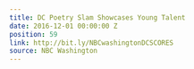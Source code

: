 ```yaml
---
title: DC Poetry Slam Showcases Young Talent
date: 2016-12-01 00:00:00 Z
position: 59
link: http://bit.ly/NBCwashingtonDCSCORES
source: NBC Washington
---
```


